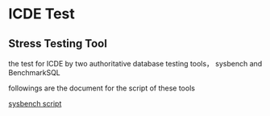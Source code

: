 # ICDE Test

## Stress Testing Tool
the test for ICDE by two authoritative database testing tools， sysbench and BenchmarkSQL

followings  are the document for the script of these tools

[sysbench script](doc/sysbench-test.md)